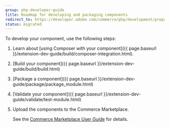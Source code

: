 ```yaml
---
group: php-developer-guide
title: Roadmap for developing and packaging components
redirect_to: https://developer.adobe.com/commerce/php/development/prepare/development-roadmap/
status: migrated
---
```


To develop your component, use the following steps:

1. Learn about [using Composer with your component]({{ page.baseurl }}/extension-dev-guide/build/composer-integration.html).
1. [Build your component]({{ page.baseurl }}/extension-dev-guide/build/build.html)
1. [Package a component]({{ page.baseurl }}/extension-dev-guide/package/package_module.html)
1. [Validate your component]({{ page.baseurl }}/extension-dev-guide/validate/test-module.html)
1. Upload the components to the Commerce Marketplace.

   See the [Commerce Marketplace User Guide](https://developer.adobe.com/commerce/marketplace/guides/sellers/) for details.
